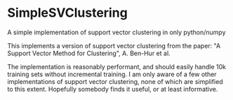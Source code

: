 # SimpleSVClustering
A simple implementation of support vector clustering in only python/numpy

This implements a version of support vector clustering from the paper:
"A Support Vector Method for Clustering", A. Ben-Hur et al.

The implementation is reasonably performant, and should easily handle 10k training sets without incremental training. I am only aware of a few other implementations of support vector clustering, none of which are simplified to this extent. Hopefully somebody finds it useful, or at least informative.